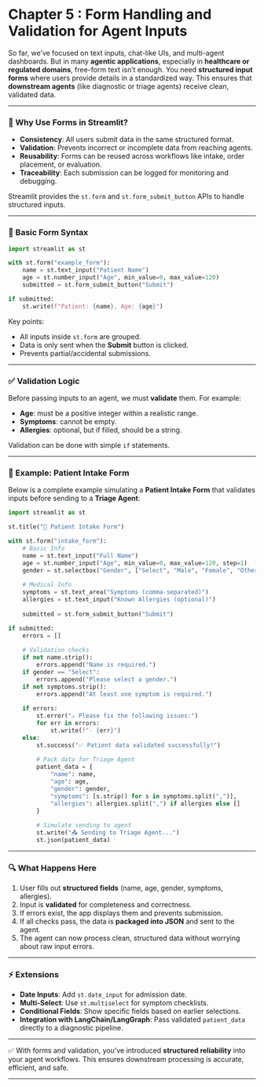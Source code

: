# Chapter 5 : Form Handling and Validation for Agent Inputs

So far, we’ve focused on text inputs, chat-like UIs, and multi-agent dashboards. But in many **agentic applications**, especially in **healthcare or regulated domains**, free-form text isn’t enough. You need **structured input forms** where users provide details in a standardized way. This ensures that **downstream agents** (like diagnostic or triage agents) receive clean, validated data.

---

### 📌 Why Use Forms in Streamlit?

* **Consistency**: All users submit data in the same structured format.
* **Validation**: Prevents incorrect or incomplete data from reaching agents.
* **Reusability**: Forms can be reused across workflows like intake, order placement, or evaluation.
* **Traceability**: Each submission can be logged for monitoring and debugging.

Streamlit provides the `st.form` and `st.form_submit_button` APIs to handle structured inputs.

---

### 📝 Basic Form Syntax

```python
import streamlit as st

with st.form("example_form"):
    name = st.text_input("Patient Name")
    age = st.number_input("Age", min_value=0, max_value=120)
    submitted = st.form_submit_button("Submit")

if submitted:
    st.write(f"Patient: {name}, Age: {age}")
```

Key points:

* All inputs inside `st.form` are grouped.
* Data is only sent when the **Submit** button is clicked.
* Prevents partial/accidental submissions.

---

### ✅ Validation Logic

Before passing inputs to an agent, we must **validate** them.
For example:

* **Age**: must be a positive integer within a realistic range.
* **Symptoms**: cannot be empty.
* **Allergies**: optional, but if filled, should be a string.

Validation can be done with simple `if` statements.

---

### 🏥 Example: Patient Intake Form

Below is a complete example simulating a **Patient Intake Form** that validates inputs before sending to a **Triage Agent**:

```python
import streamlit as st

st.title("🏥 Patient Intake Form")

with st.form("intake_form"):
    # Basic Info
    name = st.text_input("Full Name")
    age = st.number_input("Age", min_value=0, max_value=120, step=1)
    gender = st.selectbox("Gender", ["Select", "Male", "Female", "Other"])
    
    # Medical Info
    symptoms = st.text_area("Symptoms (comma-separated)")
    allergies = st.text_input("Known Allergies (optional)")
    
    submitted = st.form_submit_button("Submit")

if submitted:
    errors = []
    
    # Validation checks
    if not name.strip():
        errors.append("Name is required.")
    if gender == "Select":
        errors.append("Please select a gender.")
    if not symptoms.strip():
        errors.append("At least one symptom is required.")
    
    if errors:
        st.error("⚠️ Please fix the following issues:")
        for err in errors:
            st.write(f"- {err}")
    else:
        st.success("✅ Patient data validated successfully!")
        
        # Pack data for Triage Agent
        patient_data = {
            "name": name,
            "age": age,
            "gender": gender,
            "symptoms": [s.strip() for s in symptoms.split(",")],
            "allergies": allergies.split(",") if allergies else []
        }
        
        # Simulate sending to agent
        st.write("📤 Sending to Triage Agent...")
        st.json(patient_data)
```

---

### 🔍 What Happens Here

1. User fills out **structured fields** (name, age, gender, symptoms, allergies).
2. Input is **validated** for completeness and correctness.
3. If errors exist, the app displays them and prevents submission.
4. If all checks pass, the data is **packaged into JSON** and sent to the agent.
5. The agent can now process clean, structured data without worrying about raw input errors.

---

### ⚡ Extensions

* **Date Inputs**: Add `st.date_input` for admission date.
* **Multi-Select**: Use `st.multiselect` for symptom checklists.
* **Conditional Fields**: Show specific fields based on earlier selections.
* **Integration with LangChain/LangGraph**: Pass validated `patient_data` directly to a diagnostic pipeline.

---

✅ With forms and validation, you’ve introduced **structured reliability** into your agent workflows. This ensures downstream processing is accurate, efficient, and safe.

---
